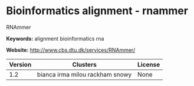 # Bioinformatics alignment - rnammer

RNAmmer

**Keywords:** alignment bioinformatics rna

**Website:** <http://www.cbs.dtu.dk/services/RNAmmer/>

| Version | Clusters | License |
| ------- | -------- | ------- |
| 1.2 | bianca irma milou rackham snowy | None |
